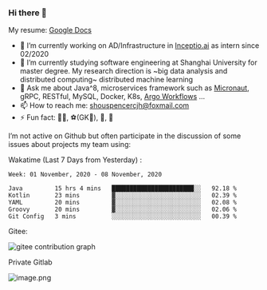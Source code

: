 ### Hi there 👋

My resume: [Google Docs](https://docs.google.com/document/d/1o7iQKDF-_HZUHg6cGiCSl6txrcuQ2tbQttHFFAUeRhc/edit?usp=sharing)

- 🔭 I’m currently working on AD/Infrastructure in [Inceptio.ai](https://www.inceptio.ai/) as intern since 02/2020
- 🌱 I’m currently studying software engineering at Shanghai University for master degree. My research direction is ~big data analysis and distributed computing~ distributed machine learning
- 💬 Ask me about Java^8, microservices framework such as [Micronaut](http://micronaut.io/), gRPC, RESTful, MySQL, Docker, K8s, [Argo Workflows](https://argoproj.github.io/argo/) ...
- 📫 How to reach me: shouspencercjh@foxmail.com
- ⚡ Fun fact: 🚴‍♂️, ⚽(GK🥅), 🏓, 🏸

I’m not active on Github but often participate in the discussion of some issues about projects my team using:

Wakatime (Last 7 Days from Yesterday) :

<!--START_SECTION:waka-->
```text
Week: 01 November, 2020 - 08 November, 2020

Java         15 hrs 4 mins   ███████████████████████░░   92.18 % 
Kotlin       23 mins         ▓░░░░░░░░░░░░░░░░░░░░░░░░   02.39 % 
YAML         20 mins         ▓░░░░░░░░░░░░░░░░░░░░░░░░   02.08 % 
Groovy       20 mins         ▓░░░░░░░░░░░░░░░░░░░░░░░░   02.06 % 
Git Config   3 mins          ░░░░░░░░░░░░░░░░░░░░░░░░░   00.39 % 
```
<!--END_SECTION:waka-->

Gitee:

![gitee contribution graph](https://i.loli.net/2020/08/04/gGf4lVtUxZ1nsae.png)

Private Gitlab

![image.png](https://i.loli.net/2020/08/28/iX5uhVyczxaG2Bn.png)
